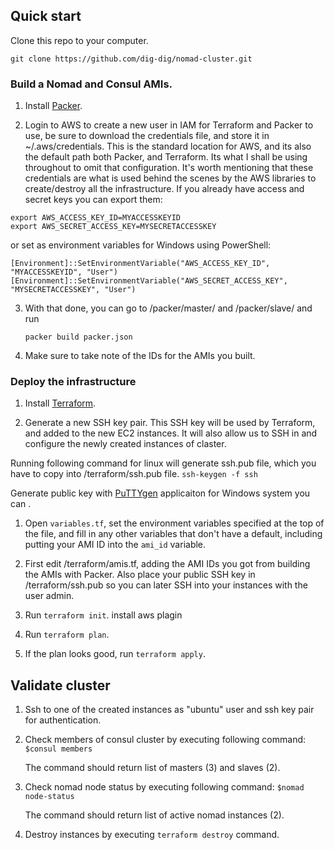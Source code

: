 ## Quick start

 Clone this repo to your computer.

`git clone https://github.com/dig-dig/nomad-cluster.git`

### Build a Nomad and Consul AMIs.

1. Install [Packer](https://www.packer.io/docs/install/index.html).

2. Login to AWS to create a new user in IAM for Terraform and Packer to use, be sure to download the credentials file, and store it in ~/.aws/credentials. This is the standard location for AWS, and its also the default path both Packer, and Terraform. Its what I shall be using throughout to omit that configuration. It's worth mentioning that these credentials are what is used behind the scenes by the AWS libraries to create/destroy all the infrastructure. If you already have access and secret keys you can export them:

```
export AWS_ACCESS_KEY_ID=MYACCESSKEYID
export AWS_SECRET_ACCESS_KEY=MYSECRETACCESSKEY
```

or set as environment variables for Windows using PowerShell:

```
[Environment]::SetEnvironmentVariable("AWS_ACCESS_KEY_ID", "MYACCESSKEYID", "User")
[Environment]::SetEnvironmentVariable("AWS_SECRET_ACCESS_KEY", "MYSECRETACCESSKEY", "User")
```

3. With that done, you can go to /packer/master/ and /packer/slave/ and run 

    `packer build packer.json`

4. Make sure to take note of the IDs for the AMIs you built.


### Deploy the infrastructure

1. Install [Terraform](https://www.terraform.io/intro/getting-started/install.html).

1. Generate a new SSH key pair. This SSH key will be used by Terraform, and added to the new EC2 instances. It will also allow us to SSH in and configure the newly created instances of claster. 

Running following command for linux will generate ssh.pub file, which you have to copy into /terraform/ssh.pub file.
    `ssh-keygen -f ssh`

Generate public key with [PuTTYgen](https://docs.joyent.com/public-cloud/getting-started/ssh-keys/generating-an-ssh-key-manually/manually-generating-your-ssh-key-in-windows) applicaiton for Windows system you can .

1. Open `variables.tf`, set the environment variables specified at the top of the file, and fill in any other variables that
   don't have a default, including putting your AMI ID into the `ami_id` variable.

1. First edit /terraform/amis.tf, adding the AMI IDs you got from building the AMIs with Packer. Also place your public SSH key in /terraform/ssh.pub so you can later SSH into your instances with the user admin.


1. Run `terraform init`. install aws plagin

1. Run `terraform plan`.

1. If the plan looks good, run `terraform apply`.


## Validate cluster

1. Ssh to one of the created instances as "ubuntu" user and ssh key pair for authentication.

1. Check members of consul cluster by executing following command:
    `$consul members`

    The command should return list of masters (3) and slaves (2).

1. Check nomad node status by executing following command:
    `$nomad node-status`

    The command should return list of active nomad instances (2).

1. Destroy instances by executing `terraform destroy` command.
